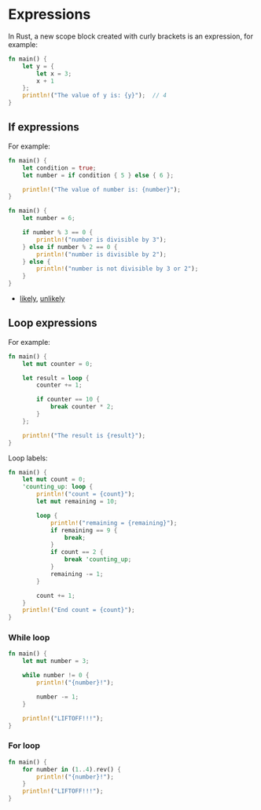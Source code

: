 # Expressions
In Rust, a new scope block created with curly brackets is an expression, for example:
```rust
fn main() {
    let y = {
        let x = 3;
        x + 1
    };
    println!("The value of y is: {y}");  // 4
}
```

## If expressions
For example:
```rust
fn main() {
    let condition = true;
    let number = if condition { 5 } else { 6 };

    println!("The value of number is: {number}");
}
```
```rust
fn main() {
    let number = 6;

    if number % 3 == 0 {
        println!("number is divisible by 3");
    } else if number % 2 == 0 {
        println!("number is divisible by 2");
    } else {
        println!("number is not divisible by 3 or 2");
    }
}
```

- [likely](https://doc.rust-lang.org/std/intrinsics/fn.likely.html), [unlikely](https://doc.rust-lang.org/std/intrinsics/fn.unlikely.html)

## Loop expressions
For example:
```rust
fn main() {
    let mut counter = 0;

    let result = loop {
        counter += 1;

        if counter == 10 {
            break counter * 2;
        }
    };

    println!("The result is {result}");
}
```

Loop labels:
```rust
fn main() {
    let mut count = 0;
    'counting_up: loop {
        println!("count = {count}");
        let mut remaining = 10;

        loop {
            println!("remaining = {remaining}");
            if remaining == 9 {
                break;
            }
            if count == 2 {
                break 'counting_up;
            }
            remaining -= 1;
        }

        count += 1;
    }
    println!("End count = {count}");
}
```

### While loop
```rust
fn main() {
    let mut number = 3;

    while number != 0 {
        println!("{number}!");

        number -= 1;
    }

    println!("LIFTOFF!!!");
}
```

### For loop
```rust
fn main() {
    for number in (1..4).rev() {
        println!("{number}!");
    }
    println!("LIFTOFF!!!");
}
```
